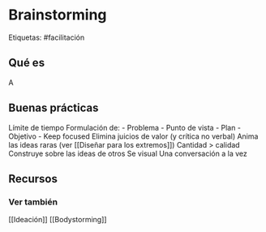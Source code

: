 # Brainstorming
Etiquetas: #facilitación

## Qué es
A

## Buenas prácticas
Límite de tiempo
Formulación de:
	- Problema
	- Punto de vista
	- Plan
	- Objetivo
	- Keep focused
Elimina juicios de valor (y crítica no verbal)
Anima las ideas raras (ver [[Diseñar para los extremos]])
Cantidad > calidad
Construye sobre las ideas de otros
Se visual
Una conversación a la vez

## Recursos
### Ver también
[[Ideación]]
[[Bodystorming]]
